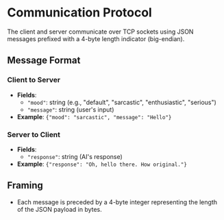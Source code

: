 # Communication Protocol

The client and server communicate over TCP sockets using JSON messages prefixed with a 4-byte length indicator (big-endian).

## Message Format

### Client to Server

- **Fields**:
  - `"mood"`: string (e.g., "default", "sarcastic", "enthusiastic", "serious")
  - `"message"`: string (user's input)
- **Example**: `{"mood": "sarcastic", "message": "Hello"}`

### Server to Client

- **Fields**:
  - `"response"`: string (AI's response)
- **Example**: `{"response": "Oh, hello there. How original."}`

## Framing

- Each message is preceded by a 4-byte integer representing the length of the JSON payload in bytes.
